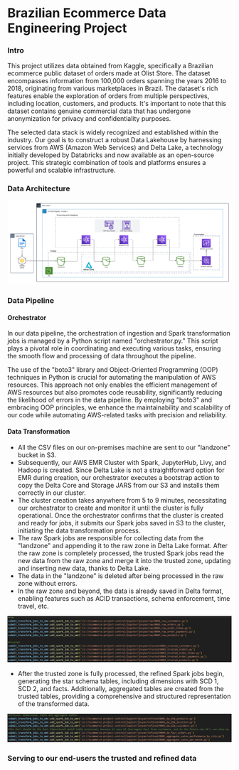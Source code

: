 # Brazilian Ecommerce Data Engineering Project
### Intro
<p>
This project utilizes data obtained from Kaggle, specifically a Brazilian ecommerce public dataset of orders made at Olist Store. The dataset encompasses information from 100,000 orders spanning the years 2016 to 2018, originating from various marketplaces in Brazil. The dataset's rich features enable the exploration of orders from multiple perspectives, including location, customers, and products. It's important to note that this dataset contains genuine commercial data that has undergone anonymization for privacy and confidentiality purposes.
</p>
<p>
The selected data stack is widely recognized and established within the industry. Our goal is to construct a robust Data Lakehouse by harnessing services from AWS (Amazon Web Services) and Delta Lake, a technology initially developed by Databricks and now available as an open-source project. This strategic combination of tools and platforms ensures a powerful and scalable infrastructure.</p>

### Data Architecture
![Project Architecture](imgs/aws_data_architecture.png)

### Data Pipeline
#### Orchestrator
<p>
    In our data pipeline, the orchestration of ingestion and Spark transformation jobs is managed by a Python script named "orchestrator.py." This script plays a pivotal role in coordinating and executing various tasks, ensuring the smooth flow and processing of data throughout the pipeline.
</p>
<p>
The use of the "boto3" library and Object-Oriented Programming (OOP) techniques in Python is crucial for automating the manipulation of AWS resources. This approach not only enables the efficient management of AWS resources but also promotes code reusability, significantly reducing the likelihood of errors in the data pipeline. By employing "boto3" and embracing OOP principles, we enhance the maintainability and scalability of our code while automating AWS-related tasks with precision and reliability.
</p>

#### Data Transformation

<ul>
    <li>All the CSV files on our on-premises machine are sent to our "landzone" bucket in S3.</li>
    <li>Subsequently, our AWS EMR Cluster with Spark, JupyterHub, Livy, and Hadoop is created. Since Delta Lake is not a straightforward option for EMR during creation, our orchestrator executes a bootstrap action to copy the Delta Core and Storage JARS from our S3 and installs them correctly in our cluster.</li>
    <li>The cluster creation takes anywhere from 5 to 9 minutes, necessitating our orchestrator to create and monitor it until the cluster is fully operational. Once the orchestrator confirms that the cluster is created and ready for jobs, it submits our Spark jobs saved in S3 to the cluster, initiating the data transformation process.</li>
    <li>The raw Spark jobs are responsible for collecting data from the "landzone" and appending it to the raw zone in Delta Lake format. After the raw zone is completely processed, the trusted Spark jobs read the new data from the raw zone and merge it into the trusted zone, updating and inserting new data, thanks to Delta Lake.</li>
    <li>The data in the "landzone" is deleted after being processed in the raw zone without errors.</li>
    <li>In the raw zone and beyond, the data is already saved in Delta format, enabling features such as ACID transactions, schema enforcement, time travel, etc.</li>
</ul>

![Spark Jobs](imgs/emr_spark_jobs_raw_trusted.png)

<ul>
<li>After the trusted zone is fully processed, the refined Spark jobs begin, generating the star schema tables, including dimensions with SCD 1, SCD 2, and facts. Additionally, aggregated tables are created from the trusted tables, providing a comprehensive and structured representation of the transformed data.</li>
</ul>

![Spark Jobs](imgs/emr_spark_jobs_refined.png)

### Serving to our end-users the trusted and refined data
<p>
</p>
